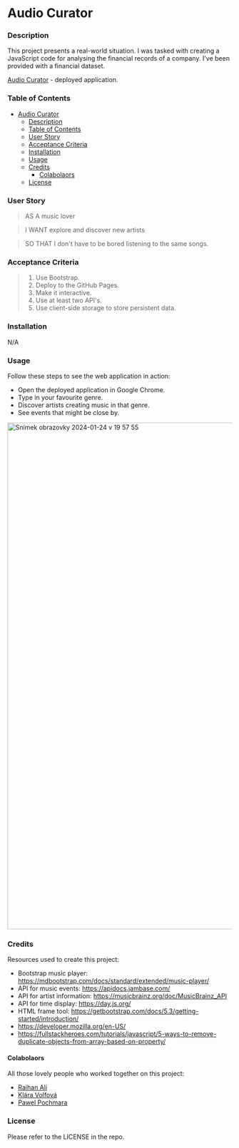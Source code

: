 # Audio Curator

### Description
This project presents a real-world situation. I was tasked with creating a JavaScript code for analysing the financial records of a company. I've been provided with a financial dataset.

[Audio Curator](https://raihanali29.github.io/group-9/) - deployed application.

### Table of Contents
- [Audio Curator](#audio-curator)
    - [Description](#description)
    - [Table of Contents](#table-of-contents)
    - [User Story](#user-story)
    - [Acceptance Criteria](#acceptance-criteria)
    - [Installation](#installation)
    - [Usage](#usage)
    - [Credits](#credits)
      - [Colabolaors](#colabolaors)
    - [License](#license)

### User Story
> AS A music lover

> I WANT explore and discover new artists

> SO THAT I don't have to be bored listening to the same songs.

### Acceptance Criteria
> 1. Use Bootstrap.
> 2. Deploy to the GitHub Pages.
> 3. Make it interactive.
> 4. Use at least two API's.
> 5. Use client-side storage to store persistent data.

### Installation
N/A

### Usage
Follow these steps to see the web application in action:

+ Open the deployed application in Google Chrome.
+ Type in your favourite genre.
+ Discover artists creating music in that genre.
+ See events that might be close by.

<img width="1137" alt="Snímek obrazovky 2024-01-24 v 19 57 55" src="https://github.com/RaihanAli29/group-9/assets/139559885/ae2dd4d7-4c7d-4b35-99db-2999c8167fe5">


### Credits
Resources used to create this project:
+ Bootstrap music player: https://mdbootstrap.com/docs/standard/extended/music-player/
+ API for music events: https://apidocs.jambase.com/
+ API for artist information: https://musicbrainz.org/doc/MusicBrainz_API
+ API for time display: https://day.js.org/
+ HTML frame tool: https://getbootstrap.com/docs/5.3/getting-started/introduction/
+ https://developer.mozilla.org/en-US/
+ https://fullstackheroes.com/tutorials/javascript/5-ways-to-remove-duplicate-objects-from-array-based-on-property/

#### Colabolaors

All those lovely people who worked together on this project:
+ [Raihan Ali](https://github.com/RaihanAli29)
+ [Klára Volfová](https://github.com/volfovaklara)
+ [Pawel Pochmara](https://github.com/Narkhashel)

### License
Please refer to the LICENSE in the repo.
